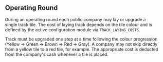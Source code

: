 Operating Round
---------------

During an operating round each public company may lay or upgrade a single track tile.
The cost of laying track depends on the tile colour and is defined by the active
configuration module via `TRACK_LAYING_COSTS`.

Track must be upgraded one step at a time following the colour progression
(Yellow → Green → Brown → Red → Gray). A company may not skip directly from a yellow
 tile to a red tile, for example. The appropriate cost is deducted from the
company's cash whenever a tile is placed.

